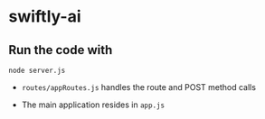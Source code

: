 # swiftly-ai

## Run the code with

`node server.js`

- `routes/appRoutes.js` handles the route and POST method calls

- The main application resides in `app.js`
